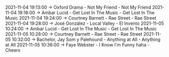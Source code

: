 2021-11-04 19:13:00 -> Oxford Drama - Not My Friend - Not My Friend
2021-11-04 19:18:00 -> Ambar Lucid - Get Lost In The Music - Get Lost In The Music
2021-11-04 19:24:00 -> Courtney Barnett - Rae Street - Rae Street
2021-11-04 19:28:00 -> José González - Local Valley - El Invento
2021-11-05 10:24:00 -> Ambar Lucid - Get Lost In The Music - Get Lost In The Music
2021-11-05 10:28:00 -> Courtney Barnett - Rae Street - Rae Street
2021-11-05 10:32:00 -> Bachelor, Jay Som y Palehound - Anything at All - Anything at All
2021-11-05 10:36:00 -> Faye Webster - I Know I'm Funny haha - Cheers
